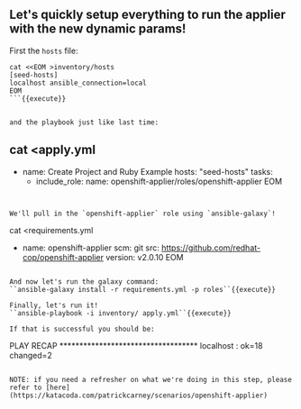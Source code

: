 ## Let's quickly setup everything to run the applier with the new dynamic params!

First the `hosts` file:

```
cat <<EOM >inventory/hosts
[seed-hosts]
localhost ansible_connection=local
EOM
```{{execute}}


and the playbook just like last time:

```
cat <<EOM >apply.yml
---
- name: Create Project and Ruby Example 
  hosts: "seed-hosts"
  tasks:
    - include_role:
        name: openshift-applier/roles/openshift-applier
EOM
```{{execute}} 


We'll pull in the `openshift-applier` role using `ansible-galaxy`!
```
cat <<EOM >requirements.yml
- name: openshift-applier
  scm: git
  src: https://github.com/redhat-cop/openshift-applier
  version: v2.0.10
EOM
```{{execute}}

And now let's run the galaxy command:
``ansible-galaxy install -r requirements.yml -p roles``{{execute}}

Finally, let's run it!
``ansible-playbook -i inventory/ apply.yml``{{execute}}

If that is successful you should be:

```
PLAY RECAP ***********************************
localhost                  : ok=18   changed=2
```

NOTE: if you need a refresher on what we're doing in this step, please refer to [here](https://katacoda.com/patrickcarney/scenarios/openshift-applier)